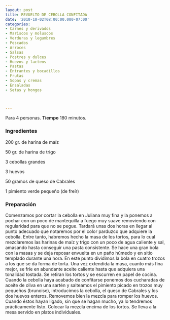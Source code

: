 ```yaml
---
layout: post
title: REVUELTO DE CEBOLLA CONFITADA
date: '2010-10-02T08:00:00.000-07:00'
categories:
- Carnes y derivados
- Mariscos y moluscos
- Verduras y legumbres
- Pescados
- Arroces
- Salsas
- Postres y dulces
- Huevos y lacteos
- Pastas
- Entrantes y bocadillos
- Frutas
- Sopas y cremas
- Ensaladas
- Setas y hongos
 


---
```


Para 4 personas.
<b>Tiempo</b> 180 minutos.

<h3>Ingredientes</h3>

200 gr. de harina de maíz

50 gr. de harina de trigo

3 cebollas grandes

3 huevos

50 gramos de queso de Cabrales

1 pimiento verde pequeño (de freír)

<h3>Preparación</h3>

Comenzamos por cortar la cebolla en Juliana muy fina y la ponemos a pochar con un poco de mantequilla a fuego muy suave removiendo con regularidad para que no se pegue. Tardará unas dos horas en llegar al punto adecuado que notaremos por el color parduzco que adquiere la cebolla. Entre tanto, habremos hecho la masa de los tortos, para lo cual mezclaremos las harinas de maíz y trigo con un poco de agua caliente y sal, amasando hasta conseguir una pasta consistente. Se hace una gran bola con la masas y se deja reposar envuelta en un paño húmedo y en sitio templado durante una hora. En este punto dividimos la bola en cuatro trozos a los que se da forma de torta. Una vez extendida la masa, cuanto más fina mejor, se fríe en abundante aceite caliente hasta que adquiera una tonalidad tostada. Se retiran los tortos y se escurren en papel de cocina. Cuando la cebolla haya acabado de confitarse ponemos dos cucharadas de aceite de oliva en una sartén y salteamos el pimiento picado en trozos muy pequeños (brunoise), introducimos la cebolla, el queso de Cabrales y los dos huevos enteros. Removemos bien la mezcla para romper los huevos. Cuando éstos hayan ligado, sin que se hagan mucho, ya lo tendremos prácticamente listo. Colocar la mezcla encima de los tortos. Se lleva a la mesa servido en platos individuales.

